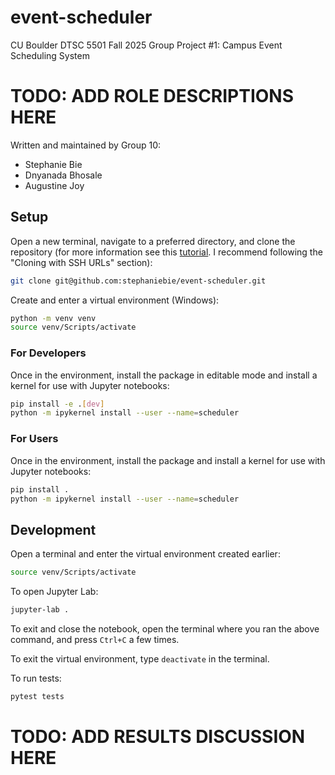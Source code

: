 # event-scheduler
CU Boulder DTSC 5501 Fall 2025 Group Project #1: Campus Event Scheduling System

# TODO: ADD ROLE DESCRIPTIONS HERE
Written and maintained by Group 10:
- Stephanie Bie
- Dnyanada Bhosale
- Augustine Joy

## Setup

Open a new terminal, navigate to a preferred directory, and clone the repository (for more information see this <a href="https://docs.github.com/en/get-started/git-basics/about-remote-repositories">tutorial</a>. I recommend following the "Cloning with SSH URLs" section):

```bash
git clone git@github.com:stephaniebie/event-scheduler.git
```

Create and enter a virtual environment (Windows):

```bash
python -m venv venv
source venv/Scripts/activate
```

### For Developers

Once in the environment, install the package in editable mode and install a kernel for use with Jupyter notebooks:

```bash
pip install -e .[dev]
python -m ipykernel install --user --name=scheduler
```

### For Users

Once in the environment, install the package and install a kernel for use with Jupyter notebooks:

```bash
pip install .
python -m ipykernel install --user --name=scheduler
```

## Development

Open a terminal and enter the virtual environment created earlier:

```bash
source venv/Scripts/activate
```

To open Jupyter Lab:

```bash
jupyter-lab .
```

To exit and close the notebook, open the terminal where you ran the above command, and press `Ctrl+C` a few times.

To exit the virtual environment, type `deactivate` in the terminal.

To run tests:

```bash
pytest tests
```

# TODO: ADD RESULTS DISCUSSION HERE
